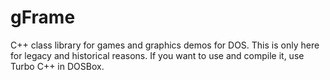 # gFrame
C++ class library for games and graphics demos for DOS.
This is only here for legacy and historical reasons.
If you want to use and compile it, use Turbo C++ in DOSBox.
